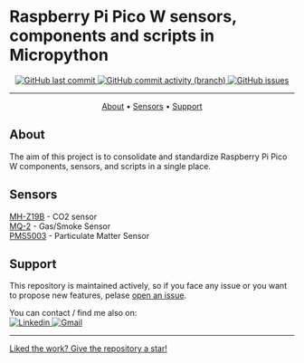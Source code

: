 # Raspberry Pi Pico W sensors, components and scripts in Micropython  
  

<p align="center">
    <a href="https://github.com/andreip024/raspbery-pi-pico-micropython/commits/main">
    <img src="https://img.shields.io/github/last-commit/andreip024/raspbery-pi-pico-micropython?color=blue"
         alt="GitHub last commit">
	<a href="https://github.com/andreip024/raspbery-pi-pico-micropython/commits/main">
    <img alt="GitHub commit activity (branch)" src="https://img.shields.io/github/commit-activity/m/andreip024/raspbery-pi-pico-micropython/main?color=blue">
    <a href="https://github.com/andreip024/raspbery-pi-pico-micropython/issues">
    <img alt="GitHub issues" src="https://img.shields.io/github/issues-raw/andreip024/raspbery-pi-pico-micropython?color=blue">
</p>

---

<p align="center">
  <a href="#about">About</a> •
  <a href="#sensors">Sensors</a> •
<a href="#support">Support</a>  
</p>

## About

The aim of this project is to consolidate and standardize Raspberry Pi Pico W components, sensors, and scripts in a single place.

## Sensors

  <a href="https://github.com/andreip024/raspbery-pi-pico-micropython/tree/main/sensors/MH-Z19B">MH-Z19B</a> - CO2 sensor  
  <a href="https://github.com/andreip024/raspbery-pi-pico-micropython/tree/main/sensors/MQ-2">MQ-2</a> - Gas/Smoke Sensor  
  <a href="https://github.com/andreip024/raspbery-pi-pico-micropython/tree/main/sensors/PMS5003">PMS5003</a> - Particulate Matter Sensor  


## Support

This repository is maintained actively, so if you face any issue or you want to propose new features, pelase [open an issue](https://github.com/andreip024/raspbery-pi-pico-micropython/issues/new).


You can contact / find me also on:  
<a href="https://www.linkedin.com/in/andrei-p%C3%A2rv-53a91315a/" target="_blank">
<img alt="Linkedin" src="https://img.shields.io/badge/LinkedIn-0077B5?style=for-the-badge&logo=linkedin&logoColor=white">
<a href="mailto:andreiparv@gmail.com" target="_blank">
<img alt="Gmail" src="https://img.shields.io/badge/Gmail-D14836?style=for-the-badge&logo=gmail&logoColor=white">


---

Liked the work? Give the repository a star!